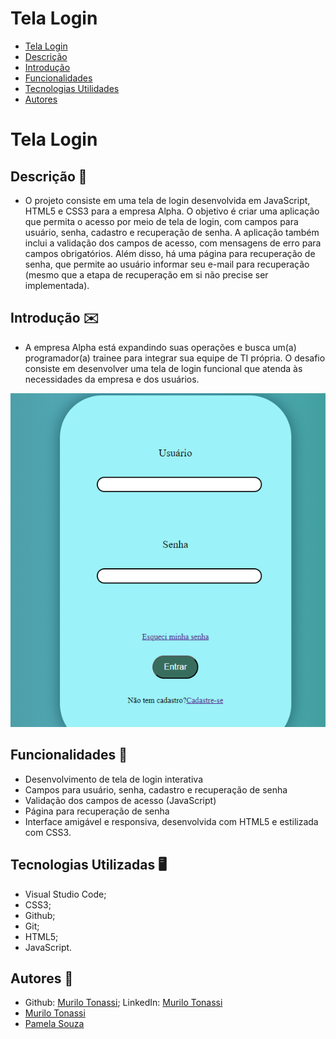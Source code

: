 # Tela Login
 
* [Tela Login](#Tela-login)
* [Descrição](#descrição)
* [Introdução](#introdução)
* [Funcionalidades](#funcionalidades)
* [Tecnologias Utilidades](#tecnologias-utilizadas)
* [Autores](#autores)
 
# Tela Login
 
## Descrição 📖
- O projeto consiste em uma tela de login desenvolvida em JavaScript, HTML5 e CSS3 para a empresa Alpha. O objetivo é criar uma aplicação que permita o acesso por meio de tela de login, com campos para usuário, senha, cadastro e recuperação de senha. A aplicação também inclui a validação dos campos de acesso, com mensagens de erro para campos obrigatórios. Além disso, há uma página para recuperação de senha, que permite ao usuário informar seu e-mail para recuperação (mesmo que a etapa de recuperação em si não precise ser implementada).
 
 
## Introdução ✉️
- A empresa Alpha está expandindo suas operações e busca um(a) programador(a) trainee para integrar sua equipe de TI própria. O desafio consiste em desenvolver uma tela de login funcional que atenda às necessidades da empresa e dos usuários.
 
<img src= "imagem.login.png">
 
 
## Funcionalidades 🧠
- Desenvolvimento de tela de login interativa
- Campos para usuário, senha, cadastro e recuperação de senha
- Validação dos campos de acesso (JavaScript)
- Página para recuperação de senha
- Interface amigável e responsiva, desenvolvida com HTML5 e estilizada com CSS3.
 
## Tecnologias Utilizadas 🖥️  
- Visual Studio Code;
- CSS3;
- Github;
- Git;
- HTML5;
- JavaScript.
 
## Autores 👥
- Github: [Murilo Tonassi](https://github.com/murilo-tonassi); LinkedIn: [Murilo Tonassi](https://www.linkedin.com/in/murilo-tonassi?utm_source=share&utm_campaign=share_via&utm_content=profile&utm_medium=android_app)
- [Murilo Tonassi](https://github.com/murilo-tonassi)
- [Pamela Souza](https://github.com/PamelaSouzaSilva)